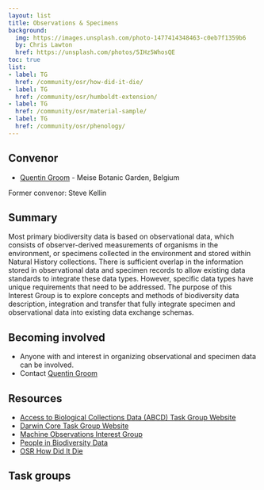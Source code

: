 ```yaml
---
layout: list
title: Observations & Specimens
background:
  img: https://images.unsplash.com/photo-1477414348463-c0eb7f1359b6
  by: Chris Lawton
  href: https://unsplash.com/photos/5IHz5WhosQE
toc: true
list:
- label: TG
  href: /community/osr/how-did-it-die/
- label: TG
  href: /community/osr/humboldt-extension/
- label: TG
  href: /community/osr/material-sample/
- label: TG
  href: /community/osr/phenology/
---
```


## Convenor

- [Quentin Groom](mailto:quentin.groom@plantentuinmeise.be) - Meise Botanic Garden, Belgium

Former convenor: Steve Kellin

## Summary

Most primary biodiversity data is based on observational data, which consists of observer-derived measurements of organisms in the environment, or specimens collected in the environment and stored within Natural History collections. There is sufficient overlap in the information stored in observational data and specimen records to allow existing data standards to integrate these data types. However, specific data types have unique requirements that need to be addressed. The purpose of this Interest Group is to explore concepts and methods of biodiversity data description, integration and transfer that fully integrate specimen and observational data into existing data exchange schemas.

## Becoming involved

- Anyone with and interest in organizing observational and specimen data can be involved.
- Contact [Quentin Groom](mailto:quentin.groom@plantentuinmeise.be)

## Resources

- [Access to Biological Collections Data (ABCD) Task Group Website](https://www.tdwg.org/community/abcd/)
- [Darwin Core Task Group Website](https://www.tdwg.org/community/darwincore/)
- [Machine Observations Interest Group](https://www.tdwg.org/community/mobs/)
- [People in Biodiversity Data](https://www.tdwg.org/community/attribution/people/)
- [OSR How Did It Die](https://www.tdwg.org/community/osr/how-did-it-die/)

## Task groups

<!-- list will be inserted below content -->
